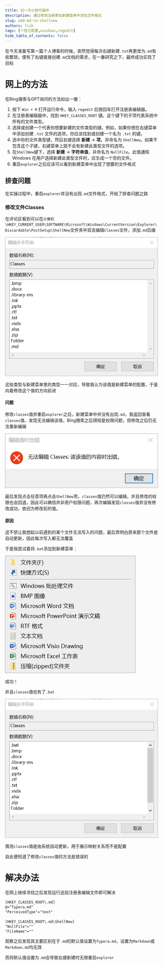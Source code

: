 ```yaml
---
title: 记一次小技巧操作
description: 通过修改注册表在新建菜单中添加文件格式
slug: add-md-to-shellnew
authors: fish
tags: [个性化配置,windows,regedit]
hide_table_of_contents: false
---
```


在今天准备写第一篇个人博客的时候，突然觉得每次右键新建`.txt`再更改为`.md`有些繁琐，便有了右键直接创建`.md`文档的需求，在一番研究之下，最终成功实现了目标

<!-- truncate -->

# 网上的方法

在Bing搜索与GPT询问的方法如出一辙：

1. 按下 `Win + R` 打开运行命令，输入 `regedit` 后按回车打开注册表编辑器。
2. 在注册表编辑器中，找到 `HKEY_CLASSES_ROOT` 键。这个键下的子项代表系统中所有的文件类型。
3. 选择或创建一个代表你想要新建的文件类型的键。例如，如果你想在右键菜单中添加创建 `.txt` 文件的选项，你应该找到或创建一个名为 `.txt` 的键。
4. 选中你的文件类型键，然后右键选择 **新建** -> **项**，并命名为 `ShellNew`。如果不包含这个子键，右键菜单上就不会有新建此类型文件的选项。
5. 在`ShellNew`键下，选择 **新建** -> **字符串值**，并命名为 `NullFile`。此值通知 Windows 在用户选择新建此类型文件时，应生成一个空的文件。
6. 重启`explorer`之后应该可以看到新建菜单中出现了想要的文件格式

## 排查问题

在实操过程中，重启`explorer`并没有出现`.md`文件格式，开始了排查问题之路

### 修改文件Classes

在评论区看到可以在`计算机\HKEY_CURRENT_USER\SOFTWARE\Microsoft\Windows\CurrentVersion\Explorer\Discardable\PostSetup\ShellNew`文件夹中双击编辑`Classes`文件，添加`.md`后缀

![classes文件](../assets/240319/classes文件.png)

这些类型与新建菜单里的类型一一对应，导致我认为该值是新建菜单的配置，于是向着修改这个值的方向前进

#### 问题

修改`classes`值并重启`explorer`之后，新建菜单中并没有出现`.md`，我返回查看`classes`值，发现无法编辑该值，Bing搜索之后得知是权限问题，但修改之后仍无法重新编辑

![classes出错](../assets/240319/classes出错.png)

最后发现点击任意项再点击`ShellNew`项，`classes`值仍然可以编辑，并且修改的权限也会回退，因此可以确信并非用户权限问题，再次编辑发现`classes`值并没有修改成功，依旧为修改前的值。

#### 原因

这不禁让我想起以前遇到的某个文件无法写入的问题，最后弄明白原来那个文件是自动更新，因此每次写入都无法覆盖

于是我尝试着将`.bat`添加到新建菜单：

![bat添加](../assets/240319/bat添加.png)

成功！

并且`classes`值也有了`.bat`

![classes值](../assets/240319/bat添加classes.png)

猜测`classes`值是由系统自动更新，用于展示映射关系而不是配置

自此便知道了修改`classes`值的方法是错误的

# 解决办法

在网上继续寻找之后发现运行这段注册表编辑文件即可解决

```Windows Registry Editor Version 5.00
[HKEY_CLASSES_ROOT\.md]
@="Typora.md"
"PerceivedType"="text"

[HKEY_CLASSES_ROOT\.md\ShellNew]
"NullFile"=""
"FileName"=""
```

观察之后发现其主要区别在于`.md`的默认值设置为`Typora.md`，设置为`Markdown`或`Markdown.md`均无效

而将默认值设置为`.md`会导致右键新建时无限重启`explorer`
